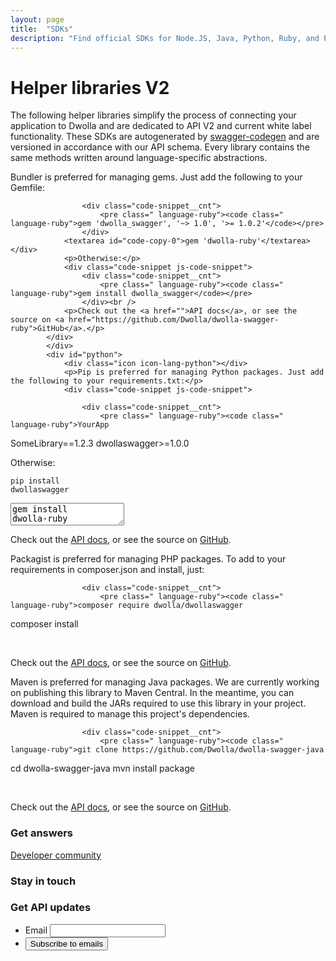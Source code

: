 ```yaml
---
layout: page
title:  "SDKs"
description: "Find official SDKs for Node.JS, Java, Python, Ruby, and PHP."
---
```


<div class="cnt-one-col">
    <section class="cnt-two-col__nav js-two-col-nav">
        <!-- NEED TO ADD NAVIGATION HERE -->
    </section>
    <div class="page-wrap">
        <h1>Helper libraries V2</h1>
        <p>The following helper libraries simplify the process of connecting your application to Dwolla and are dedicated to API V2 and current white label functionality. These SDKs are autogenerated by <a href="https://github.com/mach-kernel/swagger-codegen">swagger-codegen</a> and are versioned in accordance with our API schema. Every library contains the same methods written around language-specific abstractions. </p>
        <section class="lng-reference">
            <div id="ruby">
                <div class="icon icon-lang-ruby"></div>
                <p>Bundler is preferred for managing gems. Just add the following to your Gemfile:</p>
                <div class="code-snippet js-code-snippet">
                    
                    <div class="code-snippet__cnt">
                        <pre class=" language-ruby"><code class=" language-ruby">gem 'dwolla_swagger', '~> 1.0', '>= 1.0.2'</code></pre>
                    </div>
                <textarea id="code-copy-0">gem 'dwolla-ruby'</textarea></div>  
                <p>Otherwise:</p>
                <div class="code-snippet js-code-snippet">
                    <div class="code-snippet__cnt">
                        <pre class=" language-ruby"><code class=" language-ruby">gem install dwolla_swagger</code></pre>
                    </div><br />
                <p>Check out the <a href="">API docs</a>, or see the source on <a href="https://github.com/Dwolla/dwolla-swagger-ruby">GitHub</a>.</p>
            </div>
            </div>
            <div id="python">
                <div class="icon icon-lang-python"></div>
                <p>Pip is preferred for managing Python packages. Just add the following to your requirements.txt:</p>
                <div class="code-snippet js-code-snippet">
                    
                    <div class="code-snippet__cnt">
                        <pre class=" language-ruby"><code class=" language-ruby">YourApp
SomeLibrary==1.2.3
dwollaswagger>=1.0.0</code></pre>
                    </div>
                <p>Otherwise:</p>
                <div class="code-snippet js-code-snippet">
                    <div class="code-snippet__cnt">
                        <pre class=" language-ruby"><code class=" language-ruby">pip install dwollaswagger</code></pre>
                    </div>
                <textarea id="code-copy-1">gem install dwolla-ruby</textarea></div> 
                <p>Check out the <a href="">API docs</a>, or see the source on <a href="https://github.com/Dwolla/dwolla-swagger-python">GitHub</a>.</p>
            </div>
            </div>
            <div id="php">
                <div class="icon icon-lang-php"></div>
                <p>Packagist is preferred for managing PHP packages. To add to your requirements in composer.json and install, just:</p>
                <div class="code-snippet js-code-snippet">
                    
                    <div class="code-snippet__cnt">
                        <pre class=" language-ruby"><code class=" language-ruby">composer require dwolla/dwollaswagger
composer install</code></pre>
                    </div><br />
                <p>Check out the <a href="">API docs</a>, or see the source on <a href="https://github.com/Dwolla/dwolla-swagger-php">GitHub</a>.</p>
            </div>
            </div>
            <div id="java">
                <div class="icon icon-lang-java"></div>
                <p>Maven is preferred for managing Java packages. We are currently working on publishing this library to Maven Central. In the meantime, you can download and build the JARs required to use this library in your project. Maven is required to manage this project's dependencies.</p>
                <div class="code-snippet js-code-snippet">
                    
                    <div class="code-snippet__cnt">
                        <pre class=" language-ruby"><code class=" language-ruby">git clone https://github.com/Dwolla/dwolla-swagger-java
cd dwolla-swagger-java
mvn install package</code></pre>
                    </div><br />
                <p>Check out the <a href="">API docs</a>, or see the source on <a href="https://github.com/Dwolla/dwolla-swagger-java">GitHub</a>.</p>
            </div>
            </div>
        </section>
        <section class="reach-out">
            <section class="reach-out__link">
                <h3>Get answers</h3>
                <a class="icon-developer-community" href="">Developer community</a>
            </section>
            <section class="reach-out__social">
                <h3>Stay in touch</h3>
                <a class="icon-social-twitter" href=""></a>
                <a class="icon-social-facebook" href=""></a>
                <a class="icon-social-github" href=""></a>
            </section>
            <section>
                <h3>Get API updates</h3>
                <ul class="fields-list js-infield-label">
                    <li>
                        <label for="email">Email</label>
                        <input type="text" id="email" name="email">
                    </li>
                    <li>
                        <input type="submit" value="Subscribe to emails" class="btn secondary">
                    </li>
                </ul>
            </section>
        </section>
    </div>
</div>